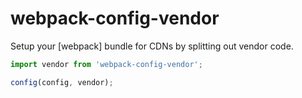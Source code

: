 # webpack-config-vendor

Setup your [webpack] bundle for CDNs by splitting out vendor code.

```javascript
import vendor from 'webpack-config-vendor';

config(config, vendor);
```
